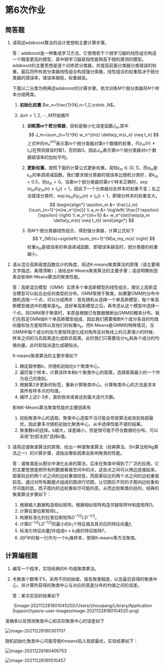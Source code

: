 # 第6次作业

## 简答题

1. 请简述adaboost算法的设计思想和主要计算步骤。

   答：adaboost是一种集成学习方法，它使用若干个弱学习器的线性组合构造一个精度更高的模型，其中弱学习器是指性能稍高于随机猜测的模型。adaboost的主要思想是逐个训练若分类器，并提高前面分类器分类错误的权重，最后将所有若分类器线性组合构成强分类器，线性组合的权重取决于弱分类器的错误率，错误率越低，权重越高。

   下面以二分类为例阐述adaboost的计算步骤。依次训练$M$个弱分类器将$N$个样本分成两类。

   1. **初始化权重**:$w_n=\frac{1}{N},n=1,2,\cdots ,N$。

   2. 从$m=1,2, \cdots , M$开始循环

      1. **训练第$m$个若分类器**，目标是极小化误差函数$J_m$,其中
         $$
         J_m=\sum_{n=1}^{N}
         w_n^{(m)} \delta(y_m(x_n) \neq t_n)
         $$
         上式中的$w_{n}^{(m)}$表示第$m$个弱分类器对第$n$个数据的权重，$\delta(y_m(n) \neq t_n)$在预测错误时取1，否则取0。因此$J_m$表示第$m$个弱分类器对$n$个数据错误率的加权平均。

      2. **更新权重**。按照下面的计算公式更新权重。易知$\epsilon_{m}\in[0,1]$，而$a_{m}$是$\epsilon_{m}$的单调递减函数。我们要求弱分类器的错误率比随机分类好，即$\epsilon_m<0.5$，则$a_m>0$。当第$m$个弱分类器将第$n$个样本正确时，$\exp(a_m \delta(y_m(n) \neq t_n))=1$，因此下一个分类器对此样本的权重不变；反之当错误分类时，$\exp(a_m \delta(y_m(n) \neq t_n))>1$，即错分样本的权重变大。
         $$
         \begin{align*}
         \epsilon_m
         &=
         \frac{J_m}{\sum_{n=1}^{m}w_n^{(m)}}
         \\
         a_m
         &=
         \log\left(
         	\frac{1-\epsilon}{\epsilon}
         \right)
         \\
         w_n^{(m+1)}
         &=
         w_n^{(m)}\exp(a_m \delta(y_m(n) \neq t_n))
         \end{align*}
         $$

      3. 将$M$个弱分类器线性组合，得到强分类器，计算公式如下
         $$
         Y_{M}(x)=sign\left(
         	\sum_{m=1}^{M}a_my_m(x)
         \right)
         $$
         权重$a_m$是错误率的单调递减函数，即错误率越高时，弱分类器的权重越小。

2. 请从混合高斯密度函数估计的角度，简述K-means聚类算法的原理（请主要用文字描述，条理清晰）；请给出K-Means聚类算法的主要步骤；请说明哪些因素会影响K-Means算法的聚类性能。

   答：高斯混合模型（GMM）实质多个单高斯模型的线性组合，理论上高斯混合模型可以拟合出任何类型的分布。GMM常用于聚类，如果要GMM的分布中随机选取一个点，可以分成两步：首先随机从选择一个单高斯模型，每个单高斯模型被选中的概率是$\pi_k$。选好单高斯模型之后，再考虑从这个模型中选择一个点。将GMM用于聚类时，本质是根据已有数据推断出GMM的概率分布。我们先假定GMM由K个单高斯模型组成，因此我们需要推断K个成分各自的均值向量和协方差矩阵以及他们的权重$\pi_k$。而K-Means是GMM的特殊情况，当GMM中每个成分的协方差矩阵退化成对角阵且对角线上的元素很小的时候，样本之间的马氏距离退化成欧氏距离，此时我们只需要估计$\pi_k$和各个成分的均值向量。此时软指派退化成硬指派。

   K-means聚类算法的主要步骤如下

   1. 确定超参数k，并随机初始化k个聚类中心。
   2. 遍历每个样本，计算该样本和k个聚类中心的距离，选择距离最小的一个作为自己的类别。
   3. 根据第2步更新的标签，重新计算聚类中心。计算聚类中心的方法是求本类所有样本点的均值。
   4. 循环上述2-3步，直到收敛或者达到最大迭代次数。

   影响K-Means算法聚类性能的主要因素有

   1. 初始聚类中心的选取。聚类中心选取不当可能会导致算法收敛到局部最优，因此要多次随机初始化聚类中心，从中选择性能不错的结果。
   2. 聚类数k的选择。k越大，误差越小，但是很可能不符合数据的分布。可以采用“肘部法则”选择k值。

3. 请简述谱聚类算法的原理，给出一种谱聚类算法（经典算法、Shi算法和Ng算法之一）的计算步骤，请指出哪些因素会影响聚类的性能。

   答：谱聚类是从图论中演化出来的算法，后来在聚类中得到了广泛的应用。它的主要思想是把所有的数据看做空间中的点，这些点之间可以用边连接起来。距离较远的两个点之间的边权重值较低，而距离较近的两个点之间的边权重值较高，通过对所有数据点组成的图进行切图，让切图后不同的子图间边权重和尽可能的低，而子图内的边权重和尽可能的高，从而达到聚类的目的。经典的聚类算法步骤如下：

   1. 根据输入数据构造相似矩阵。根据相似矩阵构造邻接矩阵W和度矩阵D。
   2. 计算拉普拉斯矩阵L。
   3. 构建标准化的拉普拉斯矩阵$D^{-1/2}LD^{-1/2}$。
   4. 计算$D^{-1/2}LD^{-1/2}$的最小的$k_1$个特征值及其对应的特征向量$f$。
   5. 标准化特征向量$f$并组成$n\times k_1$维的特征矩阵$F$。
   6. 对$F$中的每一行作为一个$k_1$维样本，使用K-means等方法聚类。

## 计算编程题

1. 编写一个程序，实现经典的K-均值聚类算法。

2. 令聚类个数等于5，采用不同初始值，报告聚类精度，以及最后获得的聚类中心，并计算所获得的聚类中心与对应的真是分布的均值之间的误差。

   答：某次实验的结果如下

   ​		![image-20211228180104520](/Users/zhouqiang/Library/Application Support/typora-user-images/image-20211228180104520.png)

准确率以及预测聚类中心和实际聚类中心的误差如下

![image-20211228180301707](https://tva1.sinaimg.cn/large/008i3skNly1gxtpdmdc1nj30i801u3yo.jpg)

随机初始化聚类中心可能导致Kmeans陷入局部最优，实验结果如下：

![image-20211228180406753](https://tva1.sinaimg.cn/large/008i3skNly1gxtpeqlyr9j30zb0u0q79.jpg)

![image-20211228180510457](https://tva1.sinaimg.cn/large/008i3skNly1gxtpftcv7ij30h202caab.jpg)